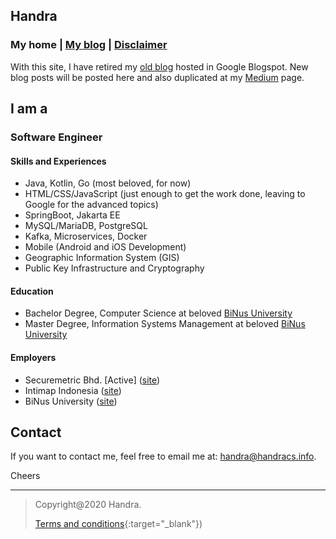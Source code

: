 ## Handra

### My home | [My blog](/blog) | [Disclaimer](/disclaimer)
With this site, I have retired my [old blog](https://handracs.blogspot.com) hosted in Google Blogspot. New blog posts will be posted here and also duplicated at my [Medium](https://medium.com/@handra) page.

## I am a
### Software Engineer
#### Skills and Experiences
 - Java, Kotlin, Go (most beloved, for now)
 - HTML/CSS/JavaScript (just enough to get the work done, leaving to Google for the advanced topics)
 - SpringBoot, Jakarta EE
 - MySQL/MariaDB, PostgreSQL
 - Kafka, Microservices, Docker
 - Mobile (Android and iOS Development)
 - Geographic Information System (GIS)
 - Public Key Infrastructure and Cryptography

#### Education
 - Bachelor Degree, Computer Science at beloved [BiNus University](https://binus.ac.id/)
 - Master Degree, Information Systems Management at beloved [BiNus University](https://binus.ac.id/)

#### Employers
 - Securemetric Bhd. [Active] ([site](https://www.securemetric.com/))
 - Intimap Indonesia ([site](http://www.intimap.com/))
 - BiNus University ([site](https://binus.ac.id/))

## Contact
If you want to contact me, feel free to email me at: [handra@handracs.info](mailto:handra@handracs.info).

Cheers

---
> Copyright@2020 Handra.
>
> [Terms and conditions](https://www.websitepolicies.com/policies/view/GHObmNIH){:target="_blank"})